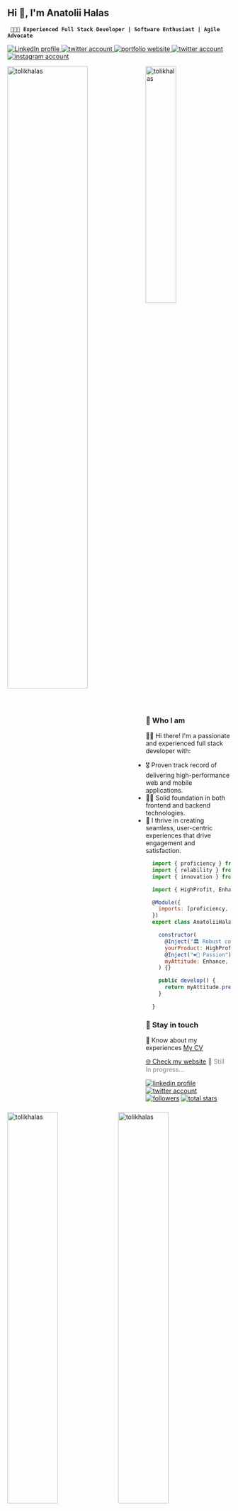 ## Hi 👋, I'm Anatolii Halas

**` 🚀👨‍💻 Experienced Full Stack Developer | Software Enthusiast | Agile Advocate`**

<p align="left">
  <a href="https://www.linkedin.com/in/anatolii-halas/">
    <img alt="LinkedIn profile" title="Hire me on LinkedIn" src="https://custom-icon-badges.demolab.com/badge/-Hire%20me-blue?style=for-the-badge&color=0071b1&logoColor=white&logo=linkedin"/>
  </a>
  <a href="https://x.com/anatolii_halas">
    <img alt="twitter account" title="Follow me on X.com (Twitter)" src="https://custom-icon-badges.demolab.com/twitter/follow/anatolii_halas?label=Tweat me&color=222222&logo=eye&logoColor=white&style=for-the-badge&labelColor=black"/>
  </a>
  <a href="https://tolikhalas.vercel.com">
    <img alt="portfolio website" title="Visit my website" src="https://img.shields.io/badge/-Visit my website-DDE0BD?style=for-the-badge&logo=vercel&logoColor=black&link=mailto:tolikgalas@gmail.com"/>
  </a>
  <a href="https://mailto:tolikgalas@gmail.com">
    <img alt="twitter account" title="Mail me on gmail" src="https://img.shields.io/badge/- Mail me-c14438?style=for-the-badge&logo=Gmail&logoColor=white&link=mailto:tolikgalas@gmail.com"/>
  </a>
  <a href="https://www.instagram.com/la_flxme_/">
    <img alt="instagram account" title="Follow me on Instagram" src="https://img.shields.io/badge/- Follow me-E1306C?style=for-the-badge&logo=Instagram&logoColor=white&link=https://www.instagram.com/la_flxme_/"/></a>

</p>

<p width="100%">
  <img align="left" width="60%" src="https://github-readme-stats.vercel.app/api?username=tolikhalas&show_icons=true&theme=ambient_gradient&locale=en" alt="tolikhalas" style="margin-right: 10px;"/>

  <img align="rigth" width="37%" src="https://github-readme-stats.vercel.app/api/top-langs/?username=tolikhalas&theme=blue_navy&langs_count=3&hide=css" alt="tolikhalas" />

  <img align="left" width="47.6%" src="https://github-readme-stats.vercel.app/api/pin/?username=tolikhalas&repo=tolikhalas&theme=blue_navy" alt="tolikhalas" style="margin-top: 20px; margin-right: 10px"/>

  <img align="left" width="47.6%" src="https://github-readme-stats.vercel.app/api/pin/?username=tolikhalas&repo=portfolio&theme=blue_navy" alt="tolikhalas" style="margin-top: 20px; margin-bottom: 20px;"/>
</p>

### 🙋 Who I am

🧑‍🎤 Hi there! I'm a passionate and experienced full stack developer with:

- 🎖️ Proven track record of delivering high-performance web and mobile applications.
- 🧑‍🎓 Solid foundation in both frontend and backend technologies.
- 🎉 I thrive in creating seamless, user-centric experiences that drive engagement and satisfaction.

```js
  import { proficiency } from "@typescript/nestjs"
  import { relability } from "@python/django"
  import { innovation } from "@php/laravel"

  import { HighProfit, Enhance } from "@my/experience"

  @Module({
    imports: [proficiency, relability, innovation]
  })
  export class AnatoliiHalas implements ProDev {

    constructor(
      @Inject("🏛️ Robust code")
      yourProduct: HighProfit,
      @Inject("❤️‍🔥 Passion")
      myAttitude: Enhance,
    ) {}

    public develop() {
      return myAttitude.prettify(yourProduct)
    }

  }
```

### 🧭 Stay in touch

📄 Know about my experiences [My CV](https://docs.google.com/document/d/1FlkTZUvQEQN4OTryMGbsXnEWyuo8DwHdjqbMBzjOirE/edit?usp=sharing)

<p>
  <span><a href="https://tolikhalas.vercel.app/" alt="Anatolii Halas Portfolio Website">🌐 Check my website</a></span>
  <span style="color: gray;"> 👷 Still In progress...</span>
</p>

<p align="left">
      <a href="https://www.linkedin.com/in/anatolii-halas/">
         <img alt="linkedin profile" title="Hire me on LinkedIn" src="https://custom-icon-badges.demolab.com/badge/-Hire%20me-blue?style=for-the-badge&color=0071b1&logoColor=white&logo=linkedin"/></a>
      <a href="https://x.com/anatolii_halas">
         <img alt="twitter account" title="Follow me on X.com (Twitter)" src="https://custom-icon-badges.demolab.com/twitter/follow/anatolii_halas?label=X.com&color=222222&logo=eye&logoColor=white&style=for-the-badge&labelColor=black"/></a>
      <a href="https://github.com/ForrestKnight?tab=followers">
         <img alt="followers" title="Follow me on Github" src="https://custom-icon-badges.demolab.com/github/followers/tolikhalas?color=236ad3&labelColor=1155ba&style=for-the-badge&logo=person-add&label=Follow&logoColor=white"/></a>
      <a href="https://github.com/tolikhalas?tab=repositories&sort=stargazers">
         <img alt="total stars" title="Total stars on GitHub" src="https://custom-icon-badges.demolab.com/github/stars/tolikhalas?color=55960c&style=for-the-badge&labelColor=488207&logo=star"/></a>
   </p>

## 🏄 My Top Stack

[![⛰️ Top Skills](https://skillicons.dev/icons?i=bun,typescript,nextjs,redux,tailwindcss,vitest,nodejs,nestjs,postgres,redis,kafka,docker,aws,linux&theme=dark)](https://skillicons.dev)

## 💡 What I Do

### 🎨 Frontend Development

- 👨‍🔬 Expert in [JavaScript](https://javascript.com), [TypeScript](https://www.typescriptlang.org), [React](https://reactjs.org), [Vue](https://vuejs.org), [Next.js](https://nextjs.org) & [Nuxt.js](https://nuxtjs.org).
- ⚛️ I craft dynamic and responsive UI components using [HTML](https://developer.mozilla.org/en-US/docs/Web/HTML), [CSS](https://developer.mozilla.org/en-US/docs/Web/CSS), [Sass](https://sass-lang.com), [LESS](http://lesscss.org), [Bootstrap](https://getbootstrap.com), and [TailwindCSS](https://tailwindcss.com).
- 📐 Ensuring pixel-perfect designs and smooth interactions.

### 🏗️ Backend Development

- 🏆 Skilled in [Node.js](https://nodejs.org), [Nest.js](https://nestjs.com), [Express](https://expressjs.com), [Django](https://www.djangoproject.com) & [Laravel](https://laravel.com).
- 🏛️ I build robust and scalable server-side applications.
- 💾 Proficient in SQL and NoSQL databases, including [MySQL](https://www.mysql.com), [PostgreSQL](https://www.postgresql.org), [MongoDB](https://www.mongodb.com), and [Redis](https://redis.io).
- 📨 Highly available messaging with [Kafka](https://kafka.apache.org) & [RabbitMQ](https://www.rabbitmq.com).
- ☁️ Implement Cloud & Microservices with [AWS](https://aws.amazon.com) & [GCP](https://cloud.google.com).

### 📐 State Management

- 🏪 Adept at using [Redux](https://redux.js.org), [Redux Toolkit](https://redux-toolkit.js.org), [Vuex](https://vuex.vuejs.org), and [Pinia](https://pinia.vuejs.org) for managing complex application states efficiently.

### ☁️ Microservices & Cloud

- 🧑‍🏭 Architect and maintain microservices on [AWS](https://aws.amazon.com) and [GCP](https://cloud.google.com), enhancing scalability and reliability.
- 🔜 Implement CI/CD pipelines using [GitHub Actions](https://github.com/features/actions) and [Docker](https://www.docker.com).

### 🧪 Testing & Optimization

- ⚙️ Conduct thorough unit and integration testing with [Mocha](https://mochajs.org), [Jest](https://jestjs.io), and [Vitest](https://vitest.dev).
- 📈 Optimize frontend assets with [Webpack](https://webpack.js.org), [Esbuild](https://esbuild.github.io), and [Vite](https://vitejs.dev), improving performance and reducing load times.

### 💃 Animation & Graphics

- Utilize [Gsap](https://greensock.com/gsap), [Framer Motion](https://www.framer.com/motion), and [Three.js](https://threejs.org) for engaging animations.

## 🎯 Milestones

- 🔭 I’m currently working on JS animation library

- 🌱 I’m currently learning <img width="16px" src="https://upload.wikimedia.org/wikipedia/commons/thumb/3/39/Kubernetes_logo_without_workmark.svg/1234px-Kubernetes_logo_without_workmark.svg.png" alt="kubernetes logo"> `kubernetes`

- 💬 Ask me about **[next.js](https://nextjs.org/)**, **[nuxt,js](https://nuxt.com/)**, **[django](https://www.djangoproject.com/)**, **[laravel](https://laravel.com/)**

- 📫 How to reach me **tolikgalas@gmail.com**

## <img src="https://media0.giphy.com/media/v1.Y2lkPTc5MGI3NjExdmM2Z2hneWt0eTZ2ZXZxZDE2Z3N2dWxodmhwaTkwazFocm9yMXdyYyZlcD12MV9pbnRlcm5hbF9naWZfYnlfaWQmY3Q9cw/iIGT8Y1rOYhBpdHh1C/giphy.webp" width="32px" height="32" /> Tech Stack

## 👩‍🎤 Frontend

### 🥇 Primary tools

<p align="left">
  <a href="https://developer.mozilla.org/en-US/docs/Web/JavaScript" target="_blank" rel="noreferrer">
    <img src="https://raw.githubusercontent.com/devicons/devicon/master/icons/javascript/javascript-original.svg" alt="javascript" width="40" height="40"/>
  </a>
  <a href="https://www.typescriptlang.org/" target="_blank" rel="noreferrer">
    <img src="https://raw.githubusercontent.com/devicons/devicon/master/icons/typescript/typescript-original.svg" alt="typescript" width="40" height="40"/>
  </a>
  <a href="https://www.w3.org/html/" target="_blank" rel="noreferrer">
    <img src="https://raw.githubusercontent.com/devicons/devicon/master/icons/html5/html5-original-wordmark.svg" alt="html5" width="40" height="40"/>
  </a>
  <a href="https://www.w3schools.com/css/" target="_blank" rel="noreferrer">
    <img src="https://raw.githubusercontent.com/devicons/devicon/master/icons/css3/css3-original-wordmark.svg" alt="css3" width="40" height="40"/>
  </a>
  <a href="https://sass-lang.com" target="_blank" rel="noreferrer">
    <img src="https://raw.githubusercontent.com/devicons/devicon/master/icons/sass/sass-original.svg" alt="sass" width="40" height="40"/>
  </a>
  <a href="https://tailwindcss.com/" target="_blank" rel="noreferrer">
    <img src="https://seeklogo.com/images/T/tailwind-css-logo-5AD4175897-seeklogo.com.png" alt="tailwindcss" height="32"/>
  </a>
  <a href="https://getbootstrap.com" target="_blank" rel="noreferrer">
    <img src="https://raw.githubusercontent.com/devicons/devicon/master/icons/bootstrap/bootstrap-plain-wordmark.svg" alt="bootstrap" width="40" height="40"/>
  </a>
</p>

My primary tools for frontend development include essential web technologies such as [JavaScript](https://developer.mozilla.org/en-US/docs/Web/JavaScript), [TypeScript](https://www.typescriptlang.org/), [HTML](https://raw.githubusercontent.com/devicons), [CSS](https://www.w3schools.com/css/), and popular frameworks like [Sass](https://sass-lang.com), [TailwindCSS](https://tailwindcss.com/), and [Bootstrap](https://getbootstrap.com).

| Technology  | Years of exprience | Proficiency |
| ----------- | ------------------ | ----------- |
| JavaScript  | 3 years            | ⭐⭐⭐⭐⭐  |
| TypeScript  | 2.5 years          | ⭐⭐⭐⭐⭐  |
| HTML        | 3.5 years          | ⭐⭐⭐⭐⭐  |
| CSS         | 3.5 years          | ⭐⭐⭐⭐⭐  |
| Sass        | 2.5 years          | ⭐⭐⭐⭐⭐  |
| TailwindCSS | 2 years            | ⭐⭐⭐⭐⭐  |
| Bootstrap   | 2 years            | ⭐⭐⭐⭐⭐  |

### 🌐 Frameworks

<p align="left">
  <a href="https://react.dev/" target="_blank" rel="noreferrer">
    <img src="https://upload.wikimedia.org/wikipedia/commons/thumb/a/a7/React-icon.svg/1024px-React-icon.svg.png?20220125121207" alt="React logo" height="40px">
  </a>
  <a href="https://vuejs.org/" target="_blank" rel="noreferrer">
    <img src="https://upload.wikimedia.org/wikipedia/commons/f/f1/Vue.png?20170311074507" alt="Vue.js Logo" height="40">
  </a>
  <a href="https://nextjs.org/" target="_blank" rel="noreferrer">
    <img src="https://i.pinimg.com/736x/32/9a/d8/329ad85f4ab2047cae13d582274f9270.jpg" alt="Next.js Logo" height="40px">
  </a>
  <a href="https://nuxt.com/" target="_blank" rel="noreferrer">
    <img src="https://upload.wikimedia.org/wikipedia/commons/thumb/a/ae/Nuxt_logo.svg/1024px-Nuxt_logo.svg.png?20201218211241" alt="Nuxt.js Logo" height="32px">
  </a>
</p>

I am proficient in using modern JavaScript frameworks such as [React](https://react.dev/), [Vue.js](https://vuejs.org/), [Next.js](https://nextjs.org/), and [Nuxt.js](https://nuxt.com/) to build dynamic and responsive user interfaces.

| Technology | Years of exprience | Proficiency |
| ---------- | ------------------ | ----------- |
| React.js   | 2.5 years          | ⭐⭐⭐⭐⭐  |
| Vue.js     | 2 years            | ⭐⭐⭐⭐    |
| Next.js    | 2 years            | ⭐⭐⭐⭐⭐  |
| Nuxt.js    | 2 years            | ⭐⭐⭐⭐    |

### 🧪 Testing

<p align="left">
  <a href="https://jestjs.io/" target="_blank" rel="noreferrer">
    <img src="https://cdn.freebiesupply.com/logos/large/2x/jest-logo-png-transparent.png" alt="Jest logo" height="40px">
  </a>
  <a href="https://mochajs.org" target="_blank" rel="noreferrer">
    <img src="https://www.vectorlogo.zone/logos/mochajs/mochajs-icon.svg" alt="mocha" width="40" height="40"/>
  </a>
  <a href="https://vitest.dev/" target="_blank" rel="noreferrer">
    <img src="https://seeklogo.com/images/V/vitest-logo-9ADDA575A5-seeklogo.com.png" alt="Vitest Logo" height="40px">
  </a>
  <a href="https://testing-library.com/" target="_blank" rel="noreferrer">
    <img src="https://testing-library.com/img/logo-large.png" alt="Testing Library Logo" height="40px">
  </a>
</p>

I have experience with various testing libraries and frameworks, including [Jest](https://jestjs.io/), [Mocha](https://mochajs.org/), [Vitest](https://vitest.dev/), and [Testing Library](https://testing-library.com/), to ensure the reliability and quality of my code.

| Technology      | Years of exprience | Proficiency |
| --------------- | ------------------ | ----------- |
| Jest.js         | 2 years            | ⭐⭐⭐⭐⭐  |
| Mocha.js        | 2 years            | ⭐⭐⭐⭐⭐  |
| Vitest          | 2 years            | ⭐⭐⭐⭐⭐  |
| Testing Library | 2 years            | ⭐⭐⭐⭐    |

### 🪝 Data Fetching

<p align="left">
  <a href="https://axios-http.com/" target="_blank" rel="noreferrer">
    <img src="https://user-images.githubusercontent.com/8939680/57233884-20344080-6fe5-11e9-8df3-0df1282e1574.png" alt="Axios Logo" height="40px">
  </a>
</p>

I utilize [Axios](https://axios-http.com/) for efficient and reliable data fetching in my applications.

| Technology | Years of exprience | Proficiency |
| ---------- | ------------------ | ----------- |
| Axios      | 2 years            | ⭐⭐⭐⭐⭐  |

### 🧪 Validation

<p align="left">
  <a href="https://zod.dev/" target="_blank" rel="noreferrer">
    <img src="https://seeklogo.com/images/Z/zod-logo-B57E684330-seeklogo.com.png" alt="Zod logo" height="40px">
  </a>
  <a href="https://formik.org/" target="_blank" rel="noreferrer">
    <img src="https://static-00.iconduck.com/assets.00/formik-icon-1024x1024-deyd4zqw.png" alt="Formik Logo" width="40" height="40"/>
  </a>
</p>

For form validation and data handling, I leverage powerful libraries like [Zod](https://zod.dev/) and [Formik](https://formik.org/).

| Technology | Years of exprience | Proficiency |
| ---------- | ------------------ | ----------- |
| Zod        | 2 years            | ⭐⭐⭐⭐⭐  |
| Formik     | 2 years            | ⭐⭐⭐⭐⭐  |

---

### <img src="https://upload.wikimedia.org/wikipedia/commons/thumb/a/a7/React-icon.svg/1024px-React-icon.svg.png?20220125121207" alt="React logo" height="32px"> React & React Ecosystem

<p align="left">
  <a href="https://redux.js.org" target="_blank" rel="noreferrer">
    <img src="https://raw.githubusercontent.com/devicons/devicon/master/icons/redux/redux-original.svg" alt="redux" width="40" height="40"/>
  </a>
  <a href="https://zustand-demo.pmnd.rs/" target="_blank" rel="noreferrer">
    <img src="https://repository-images.githubusercontent.com/180328715/fca49300-e7f1-11ea-9f51-cfd949b31560" alt="zustand" height="40"/>
  </a>
  <a href="https://reactrouter.com/en/main" target="_blank" rel="noreferrer">
    <img src="https://seeklogo.com/images/R/react-router-logo-AB5BFB638F-seeklogo.com.png" alt="react tourter" height="40"/>
  </a>
  <a href="https://swr.vercel.app/" target="_blank" rel="noreferrer">
    <img src="https://uploads.codesandbox.io/uploads/user/22c1ff45-7e50-47af-a005-94a53eca9484/4LfS-thumbnail.png" alt="swr" height="40"/>
  </a>
  <a href="https://tanstack.com/" target="_blank" rel="noreferrer">
    <img src="https://seeklogo.com/images/R/react-query-logo-1340EA4CE9-seeklogo.com.png" alt="tanstack query" height="40"/>
  </a>
  <a href="https://www.react-hook-form.com/" target="_blank" rel="noreferrer">
    <img src="https://react-hook-form.com/images/logo/react-hook-form-logo-only.png" alt="react hook form" width="40"/>
  </a>
</p>

I am skilled in using the React ecosystem, including state management libraries like [Redux](https://redux.js.org) and [Zustand](https://zustand-demo.pmnd.rs/), routing with [React Router](https://reactrouter.com), data fetching with [SWR](https://swr.vercel.app/) and [Tanstack Query](https://tanstack.com/), and form management with [React Hook Form](https://www.react-hook-form.com/).

| Technology          | Years of exprience | Proficiency |
| ------------------- | ------------------ | ----------- |
| Redux               | 2.5 years          | ⭐⭐⭐⭐⭐  |
| Zustan              | 2 years            | ⭐⭐⭐⭐⭐  |
| React Router        | 2.5 years          | ⭐⭐⭐⭐⭐  |
| React Simple Router | 2.5 years          | ⭐⭐⭐⭐⭐  |
| SWR                 | 2 years            | ⭐⭐⭐⭐⭐  |
| Tanstack Query      | 2 years            | ⭐⭐⭐⭐⭐  |
| React Hook Form     | 2.2 years          | ⭐⭐⭐⭐⭐  |

### <img src="https://i.pinimg.com/736x/32/9a/d8/329ad85f4ab2047cae13d582274f9270.jpg" alt="Next.js Logo" height="40px"> Next.js & Next.js Ecosystem

<p align="left">
  <a href="https://next-auth.js.org/" target="_blank" rel="noreferrer">
    <img src="https://next-auth.js.org/img/logo/logo-sm.png" alt="next.js auth" width="40" height="40"/>
  </a>
  <a href="https://next.i18next.com/" target="_blank" rel="noreferrer">
    <img src="https://avatars.githubusercontent.com/u/8546082?s=280&v=4" alt="i18next" height="40"/>
  </a>
</p>

I specialize in [Next.js](https://nextjs.org/) and its ecosystem, including [Next-Auth](https://next-auth.js.org/) for authentication and [i18next](https://next.i18next.com/) for internationalization.

| Technology | Years of exprience | Proficiency |
| ---------- | ------------------ | ----------- |
| Next Auth  | 2 years            | ⭐⭐⭐⭐⭐  |
| I18Next    | 2 years            | ⭐⭐⭐⭐⭐  |

### <img src="https://upload.wikimedia.org/wikipedia/commons/f/f1/Vue.png?20170311074507" alt="Vue.js Logo" height="32px"> Vue.js & Vue.js Ecosystem

<p align="left">
  <a href="https://vuex.vuejs.org/" target="_blank" rel="noreferrer">
    <img src="https://user-images.githubusercontent.com/7110136/29002857-9e802f08-7ab4-11e7-9c31-604b5d0d0c19.png" alt="Vuex Logo" width="40" height="40"/>
  </a>
  <a href="https://pinia.vuejs.org/" target="_blank" rel="noreferrer">
    <img src="https://upload.wikimedia.org/wikipedia/commons/thumb/1/1c/Pinialogo.svg/638px-Pinialogo.svg.png" alt="Pinia Logo" height="40"/>
  </a>
  <a href="https://router.vuejs.org/" target="_blank" rel="noreferrer">
    <img src="https://user-images.githubusercontent.com/7110136/29002858-a09570d2-7ab4-11e7-8faa-5dd6d4458b0d.png" alt="Vue Router Logo" height="40"/>
  </a>
  <a href="https://vee-validate.logaretm.com/v4/" target="_blank" rel="noreferrer">
    <img src="https://raw.githubusercontent.com/logaretm/vee-validate/main/logo.png" alt="Vee Validation Logo" height="40"/>
  </a>
</p>

| Technology   | Years of exprience | Proficiency |
| ------------ | ------------------ | ----------- |
| Vuex         | 2.5 years          | ⭐⭐⭐⭐⭐  |
| Pinia        | 2.5 years          | ⭐⭐⭐⭐⭐  |
| Vue Router   | 2.5 years          | ⭐⭐⭐⭐⭐  |
| Vee Validate | 2.5 years          | ⭐⭐⭐⭐⭐  |

My proficiency in [Vue.js](https://vuejs.org/) extends to its ecosystem, including state management with [Vuex](https://vuex.vuejs.org/) and [Pinia](https://pinia.vuejs.org/), routing with [Vue Router](https://router.vuejs.org/), and form validation with [Vee Validate](https://vee-validate.logaretm.com).

### <img src="https://upload.wikimedia.org/wikipedia/commons/thumb/a/ae/Nuxt_logo.svg/1024px-Nuxt_logo.svg.png?20201218211241" alt="Nuxt.js Logo" height="32px"> Nuxt.js & Nuxt.js Ecosystem

<p align="left">
  <a href="https://nuxt-3-auth.github.io/" target="_blank" rel="noreferrer">
    <img src="https://nuxt-3-auth.github.io/logo.svg" alt="Nuxt.js Auth Logo" width="40" height="40"/>
  </a>
</p>

I have experience with [Nuxt.js](https://nuxt.com/) and its ecosystem, including [Nuxt Auth](https://nuxt-3-auth.github.io/) for authentication.

| Technology | Years of exprience | Proficiency |
| ---------- | ------------------ | ----------- |
| Nuxt Auth  | 2.5 years          | ⭐⭐⭐⭐⭐  |

---

## 👨‍💻 Backend

### 🥇 Primary tools

<p align="left">
  <a href="https://www.python.org" target="_blank" rel="noreferrer">
    <img src="https://raw.githubusercontent.com/devicons/devicon/master/icons/python/python-original.svg" alt="python" width="40" height="40"/>
  </a>
  <a href="https://www.php.net" target="_blank" rel="noreferrer">
    <img src="https://raw.githubusercontent.com/devicons/devicon/master/icons/php/php-original.svg" alt="php" width="40" height="40"/> 
  </a>
  <a href="https://nodejs.org" target="_blank" rel="noreferrer">
    <img src="https://raw.githubusercontent.com/devicons/devicon/master/icons/nodejs/nodejs-original-wordmark.svg" alt="nodejs" width="40" height="40"/>
  </a>
  <a href="https://nestjs.com/" target="_blank" rel="noreferrer">
    <img src="https://nestjs.com/img/logo-small.svg" alt="nestjs" height="40"/>
  </a>
  <a href="https://expressjs.com" target="_blank" rel="noreferrer">
    <img src="https://images.credly.com/images/1c2c86e1-16ce-4e4d-a425-d1ac96bb026d/express.png" alt="express" width="40" height="40"/>
  </a>
  <a href="https://www.djangoproject.com/" target="_blank" rel="noreferrer">
    <img src="https://cdn.worldvectorlogo.com/logos/django.svg" alt="django" width="40" height="40"/>
  </a>
  <a href="https://laravel.com/" target="_blank" rel="noreferrer">
    <img src="https://cdn.worldvectorlogo.com/logos/laravel-2.svg" alt="laravel" width="40" height="40"/>
  </a>
</p>

My primary backend development tools include [Python](https://www.python.org), [PHP](https://www.php.net), [Node.js](https://nodejs.org), and frameworks like [NestJS](https://nestjs.com/), [Express](https://expressjs.com), [Django](https://www.djangoproject.com/), and [Laravel](https://laravel.com/).

| Technology | Years of exprience | Proficiency |
| ---------- | ------------------ | ----------- |
| Python     | 3 years            | ⭐⭐⭐⭐⭐  |
| PHP        | 2 years            | ⭐⭐⭐⭐⭐  |
| Node.js    | 3 years            | ⭐⭐⭐⭐⭐  |
| Nest.js    | 2.5 years          | ⭐⭐⭐⭐⭐  |
| Express    | 2.5 years          | ⭐⭐⭐⭐⭐  |
| Django     | 2.5 years          | ⭐⭐⭐⭐⭐  |
| Laravel    | 2.5 years          | ⭐⭐⭐⭐⭐  |

### 🗃️ Databases

<p align="left">
  <a href="https://www.mongodb.com/" target="_blank" rel="noreferrer">
    <img src="https://raw.githubusercontent.com/devicons/devicon/master/icons/mongodb/mongodb-original-wordmark.svg" alt="mongodb" width="40" height="40"/>
  </a>
  <a href="https://redis.io" target="_blank" rel="noreferrer">
    <img src="https://raw.githubusercontent.com/devicons/devicon/master/icons/redis/redis-original-wordmark.svg" alt="redis" width="40" height="40"/>
  </a>
  <a href="https://www.postgresql.org" target="_blank" rel="noreferrer">
    <img src="https://raw.githubusercontent.com/devicons/devicon/master/icons/postgresql/postgresql-original-wordmark.svg" alt="postgresql" width="40" height="40"/>
  </a>
  <a href="https://www.mysql.com/" target="_blank" rel="noreferrer">
    <img src="https://raw.githubusercontent.com/devicons/devicon/master/icons/mysql/mysql-original-wordmark.svg" alt="mysql" width="40" height="40"/>
  </a>
</p>

I am proficient in working with databases such as [MongoDB](https://www.mongodb.com/), [Redis](https://redis.io), [PostgreSQL](https://www.postgresql.org), and [MySQL](https://www.mysql.com/).

| Technology | Years of exprience | Proficiency |
| ---------- | ------------------ | ----------- |
| MongoDB    | 2.5 years          | ⭐⭐⭐⭐⭐  |
| Redis      | 2 years            | ⭐⭐⭐⭐⭐  |
| PostgreSQL | 3 years            | ⭐⭐⭐⭐⭐  |
| MySQL      | 3 years            | ⭐⭐⭐⭐⭐  |

### 📨 Messaging

<p align="left">
  <a href="https://kafka.apache.org" target="_blank" rel="noreferrer">
    <img src="https://encrypted-tbn0.gstatic.com/images?q=tbn:ANd9GcSsLpioqB5oHBOSaqjCXGu5unmOL5OmWLrDVQ&s" alt="Kafka Logo" height="40"/>
  </a>
  <a href="https://www.rabbitmq.com/" target="_blank" rel="noreferrer">
    <img src="https://static-00.iconduck.com/assets.00/rabbitmq-icon-1936x2048-zlik4nni.png" alt="RabbitMQ Logo" width="40" height="40"/>
  </a>
</p>

I have experience with messaging systems like [Kafka](https://kafka.apache.org) and [RabbitMQ](https://www.rabbitmq.com/) for building robust and scalable applications.

| Technology | Years of exprience | Proficiency |
| ---------- | ------------------ | ----------- |
| Kafka      | 2 years            | ⭐⭐⭐⭐⭐  |
| RabbitMQ   | 2 years            | ⭐⭐⭐⭐⭐  |

### 🔎 Search & Analytics

<p align="left">
  <a href="https://www.elastic.co/elasticsearch/" target="_blank" rel="noreferrer">
    <img src="https://cdn.freebiesupply.com/logos/large/2x/elasticsearch-logo-png-transparent.png" alt="Elasticsearch Logo" height="40"/>
  </a>
  <a href="https://www.elastic.co/kibana/" target="_blank" rel="noreferrer">
    <img src="https://cdn.freebiesupply.com/logos/large/2x/elastic-kibana-logo-png-transparent.png" alt="Kibana Logo" height="40"/>
  </a>
  <a href="https://www.elastic.co/beats/" target="_blank" rel="noreferrer">
    <img src="https://cdn.worldvectorlogo.com/logos/elastic-beats.svg" alt="Beats Logo" height="40"/>
  </a>
  <a href="https://www.elastic.co/logstash/" target="_blank" rel="noreferrer">
    <img src="https://cdn.worldvectorlogo.com/logos/elastic-logstash.svg" alt="Logstash Logo" height="40"/>
  </a>
</p>

I utilize [Elasticsearch](https://encrypted-tbn0.gstatic.com/images?q=tbn:ANd9GcSIiwZPaRHL7zqB15OkVh-aJRzqJnbBH1m7lQ&s), [Kibana](https://encrypted-tbn0.gstatic.com/images?q=tbn:ANd9GcQq8sUBGEPUXMrwdvwtgjeJzVigjJMBh2p7Vak3LMr5YuZgw08SGEk8H_oWWebPqUagoBE&usqp=CAU), [Beats](https://www.elastic.co/beats/), and [Logstash](https://www.elastic.co/logstash/) for search and analytics in my applications.

| Technology    | Years of exprience | Proficiency |
| ------------- | ------------------ | ----------- |
| Elasticsearch | 1.5 years          | ⭐⭐⭐⭐⭐  |
| Kibana        | 1.5 years          | ⭐⭐⭐⭐⭐  |
| Beats         | 1.5 years          | ⭐⭐⭐⭐    |
| Logstash      | 1.5 years          | ⭐⭐⭐⭐⭐  |

### <img src="https://nestjs.com/img/logo-small.svg" alt="Nest.js Logo" height="36px"> Nest.js

<p align="left">
  <a href="https://typeorm.io/" target="_blank" rel="noreferrer">
    <img src="https://avatars.githubusercontent.com/u/20165699?s=200&v=4" alt="TypeORM Logo" width="40" height="40"/>
  </a>
  <a href="https://www.mongodb.com/" target="_blank" rel="noreferrer">
    <img src="https://raw.githubusercontent.com/devicons/devicon/master/icons/mongodb/mongodb-original-wordmark.svg" alt="mongodb" width="40" height="40"/>
  </a>
  <a href="https://docs.nestjs.com/security/authentication" target="_blank" rel="noreferrer">
    <img src="https://cdn.worldvectorlogo.com/logos/jwt-3.svg" alt="Nest JWT Logo" width="40" height="40"/>
  </a>
  <a href="https://docs.nestjs.com/microservices/basics" target="_blank" rel="noreferrer">
    <img src="https://encrypted-tbn0.gstatic.com/images?q=tbn:ANd9GcQC_ev1dpXkMKmsgBTA9RwogReYsElBuzjM7A&s" height="40"/>
  </a>
  <a href="https://docs.bullmq.io/" target="_blank" rel="noreferrer">
    <img src="https://repository-images.githubusercontent.com/162494199/a1d3ba61-e0f0-4916-a376-53002605da83" alt="BullMQ Logo" height="40"/>
  </a>
</p>

My expertise in [Nest.js](https://nestjs.com/) includes using [TypeORM](https://typeorm.io/), [Mongoose](https://mongoosejs.com/), [JWT](https://jwt.io/) for authentication, [Nest microservices](https://docs.nestjs.com/microservices/basics), and [BullMQ](https://docs.bullmq.io/) for task queues.

| Technology         | Years of exprience | Proficiency |
| ------------------ | ------------------ | ----------- |
| TypeORM            | 2.5 years          | ⭐⭐⭐⭐⭐  |
| Mongoose           | 2.5 years          | ⭐⭐⭐⭐⭐  |
| JWT                | 2.5 years          | ⭐⭐⭐⭐⭐  |
| Nest Microservices | 2.5 years          | ⭐⭐⭐⭐⭐  |
| BullMQ             | 2 years            | ⭐⭐⭐⭐⭐  |

### <img src="https://cdn.worldvectorlogo.com/logos/django.svg" alt="django" height="36"/> Django & Django Rest Framework

<p align="left">
  <a href="https://channels.readthedocs.io/en/stable/" target="_blank" rel="noreferrer">
    <img src="https://user-images.githubusercontent.com/6927678/36393573-789e7bc2-15b0-11e8-9a31-49f58e03a5c9.png" alt="Django Channels Logo" height="40"/>
  </a>
  <a href="https://django-allauth.readthedocs.io/en/latest/" target="_blank" rel="noreferrer">
    <img alt="django-allauth logo" src="https://camo.githubusercontent.com/eb879ba625bd89d03914a0c67783cec0fb6b605489810fb4ca1ebd1e6ab3ea4d/68747470733a2f2f636f6465626572672e6f72672f616c6c617574682f616c6c617574682e6f72672f7261772f636f6d6d69742f646133623536333930653162313865616563303962303563643839646661373831323231326466632f636f6e74656e742f6e6577732f323032342f30342f776562736974652d726564657369676e2f6c6f676f2d6c696768742e706e67" data-canonical-src="https://codeberg.org/allauth/allauth.org/raw/commit/da3b56390e1b18eaec09b05cd89dfa7812212dfc/content/news/2024/04/website-redesign/logo-light.png" height="40">
  </a>
  <a href="https://django-oauth-toolkit.readthedocs.io/en/latest/" target="_blank" rel="noreferrer">
    <img src="https://encrypted-tbn0.gstatic.com/images?q=tbn:ANd9GcRqvxUZhY_4fJrjtr6GofrhFyGl99-NYVxaKA&s" alt="Django OAuth Toolkit Logo" width="40" height="40"/>
  </a>
  <a href="https://docs.celeryproject.org/en/stable/" target="_blank" rel="noreferrer">
    <img src="https://docs.celeryq.dev/en/stable/_static/celery_512.png" alt="Celery Logo" width="40" height="40"/>
  </a>
</p>

I am skilled in [Django](https://www.djangoproject.com/) and its ecosystem, including [Django Channels](https://channels.readthedocs.io/en/stable/), [Django Allauth](https://django-allauth.readthedocs.io/en/latest/), [Django OAuth Toolkit](https://django-oauth-toolkit.readthedocs.io/en/latest/), and [Celery](https://docs.celeryproject.org/en/stable/) for task management.

| Technology           | Years of exprience | Proficiency |
| -------------------- | ------------------ | ----------- |
| Django Channels      | 2.5 years          | ⭐⭐⭐⭐⭐  |
| Django Allauth       | 2.5 years          | ⭐⭐⭐⭐⭐  |
| Django OAuth Toolkit | 2.5 years          | ⭐⭐⭐⭐⭐  |
| Celery               | 2.5 years          | ⭐⭐⭐⭐⭐  |

### <img src="https://laravel.com/img/logomark.min.svg" alt="Laravel Logo" height="32px"> Laravel & Ecosystem

<p align="left">
  <a href="https://inertiajs.com/" target="_blank" rel="noreferrer">
    <img src="https://encrypted-tbn0.gstatic.com/images?q=tbn:ANd9GcRqvxUZhY_4fJrjtr6GofrhFyGl99-NYVxaKA&s" alt="Inertia Logo" width="40" height="40"/>
  </a>
</p>

I have experience with [Laravel](https://laravel.com/) and its ecosystem, including [Inertia.js](https://inertiajs.com/) for building modern web applications. My expertise extends to various Laravel technologies such as [Laravel Sanctum](https://laravel.com/docs/8.x/sanctum) for API token authentication and simple SPA authentication without the complexity of OAuth, [Laravel Passport](https://laravel.com/docs/8.x/passport) for a full OAuth2 server implementation enabling advanced authentication and authorization, [Laravel Echo](https://laravel.com/docs/8.x/broadcasting) for real-time event broadcasting to build interactive, real-time web applications, [Laravel Cache](https://laravel.com/docs/8.x/cache) for efficient data caching to improve application performance and reduce database load, [Laravel Valet](https://laravel.com/docs/8.x/valet) for a local development environment tailored for macOS, enabling quick and easy development setup, [Laravel Sail](https://laravel.com/docs/8.x/sail) for a Docker-based development environment to streamline local development across different systems, [Laravel Dusk](https://laravel.com/docs/8.x/dusk) for end-to-end testing with browser automation to ensure your application's UI works as expected, and [Laravel Telescope](https://laravel.com/docs/8.x/telescope) for monitoring and debugging your application, providing insights into requests, exceptions, logs, and more.

| Technology        | Years of exprience | Proficiency |
| ----------------- | ------------------ | ----------- |
| Inertia.js        | 2 years            | ⭐⭐⭐⭐⭐  |
| Laravel Sanctum   | 2 years            | ⭐⭐⭐⭐⭐  |
| Laravel Passport  | 2 years            | ⭐⭐⭐⭐⭐  |
| Laravel Echo      | 2 years            | ⭐⭐⭐⭐⭐  |
| Laravel Cache     | 2 years            | ⭐⭐⭐⭐⭐  |
| Laravel Valet     | 2 years            | ⭐⭐⭐⭐⭐  |
| Laravel Sail      | 2 years            | ⭐⭐⭐⭐⭐  |
| Laravel Dusk      | 2 years            | ⭐⭐⭐⭐⭐  |
| Laravel Telescope | 2 years            | ⭐⭐⭐⭐⭐  |

---

## 🛠️ DevOps

<p align="left">
  <a href="https://aws.amazon.com" target="_blank" rel="noreferrer">
    <img src="https://raw.githubusercontent.com/devicons/devicon/master/icons/amazonwebservices/amazonwebservices-original-wordmark.svg" alt="aws" width="40" height="40"/>
  </a>
  <a href="https://www.docker.com/" target="_blank" rel="noreferrer">
    <img src="https://raw.githubusercontent.com/devicons/devicon/master/icons/docker/docker-original-wordmark.svg" alt="docker" width="40" height="40"/>
  </a>
  <a href="https://www.jenkins.io" target="_blank" rel="noreferrer">
    <img src="https://www.vectorlogo.zone/logos/jenkins/jenkins-icon.svg" alt="jenkins" width="40" height="40"/>
  </a>
  <a href="https://kubernetes.io" target="_blank" rel="noreferrer">
    <img src="https://www.vectorlogo.zone/logos/kubernetes/kubernetes-icon.svg" alt="kubernetes" width="40" height="40"/>
  </a>
  <a href="https://cloud.google.com" target="_blank" rel="noreferrer">
    <img src="https://www.vectorlogo.zone/logos/google_cloud/google_cloud-icon.svg" alt="gcp" width="40" height="40"/>
  </a>
</p>

My primary DevOps tools include [AWS](https://aws.amazon.com), [Docker](https://www.docker.com/), [Jenkins](https://www.jenkins.io), [Kubernetes](https://kubernetes.io), and [Google Cloud](https://cloud.google.com). These tools help manage cloud infrastructure, automate deployments, and maintain scalable systems.

| Technology   | Years of Experience | Proficiency Level |
| ------------ | ------------------- | ----------------- |
| AWS          | 2                   | ⭐⭐⭐⭐⭐        |
| Docker       | 2                   | ⭐⭐⭐⭐⭐        |
| Jenkins      | 2                   | ⭐⭐⭐⭐          |
| Kubernetes   | 0.5                 | ⭐⭐⭐            |
| Google Cloud | 2                   | ⭐⭐⭐⭐          |

## 🛠️ Tools

<p align="left">
  <a href="https://git-scm.com/" target="_blank" rel="noreferrer">
    <img src="https://www.vectorlogo.zone/logos/git-scm/git-scm-icon.svg" alt="git" width="40" height="40"/>
  </a>
  <a href="https://www.linux.org/" target="_blank" rel="noreferrer">
    <img src="https://raw.githubusercontent.com/devicons/devicon/master/icons/linux/linux-original.svg" alt="linux" width="40" height="40"/>
  </a>
  <a href="https://www.figma.com/" target="_blank" rel="noreferrer">
    <img src="https://www.vectorlogo.zone/logos/figma/figma-icon.svg" alt="figma" width="40" height="40"/>
  </a>
  <a href="https://www.photoshop.com/en" target="_blank" rel="noreferrer">
    <img src="https://upload.wikimedia.org/wikipedia/commons/thumb/a/af/Adobe_Photoshop_CC_icon.svg/1024px-Adobe_Photoshop_CC_icon.svg.png" alt="photoshop" width="40" height="40"/>
  </a>
</p>

My go-to tools for development and design are [Git](https://git-scm.com/), [Linux](https://www.linux.org/), [Figma](https://www.figma.com/), and [Photoshop](https://www.photoshop.com/en). These tools are essential for version control, operating systems, UI/UX design, and image editing.

| Technology | Years of Experience | Proficiency Level |
| ---------- | ------------------- | ----------------- |
| Git        | 4                   | ⭐⭐⭐⭐⭐        |
| Linux      | 4                   | ⭐⭐⭐⭐⭐        |
| Figma      | 2                   | ⭐⭐⭐⭐          |
| Photoshop  | 6                   | ⭐⭐⭐⭐⭐        |

---

## 🎉 Fun Facts

1. **🚀 I once built a full-stack application in a weekend hackathon!** The project was a real hit and got featured in a tech blog.

2. **🌍 I’ve worked with developers from 5 different continents!** Collaborating across time zones has given me a global perspective on technology and teamwork.

3. **💡 I can code in 4 different programming languages!** From Python to JavaScript, I enjoy exploring various coding paradigms and tools.

4. **🎨 I’ve designed logos and UI/UX for startups that are now household names.** My work has helped shape the visual identity of some exciting brands.

5. **🎸 I play the guitar in my spare time.** Music and coding are my two favorite ways to express creativity!

6. **<img src="https://cdn0.iconfinder.com/data/icons/flat-round-system/512/archlinux-1024.png" alt="Arch Linux Logo" height="16px"> I use arch by the way...**

## ✍️ Contact

For a quick response, DM me on [Instagram](https://www.instagram.com/la_flxme/) or [LinkedIn](https://www.linkedin.com/in/anatolii-halas/).

### 📬 You can also find me on:

<p>
<a href="https://dev.to/@anatolii_halas" target="blank"><img align="center" src="https://raw.githubusercontent.com/rahuldkjain/github-profile-readme-generator/master/src/images/icons/Social/devto.svg" alt="@anatolii_halas" height="30" width="40" /></a>
<a href="https://twitter.com/anatolii_halas" target="blank"><img align="center" src="https://raw.githubusercontent.com/rahuldkjain/github-profile-readme-generator/master/src/images/icons/Social/twitter.svg" alt="anatolii_halas" height="30" width="40" /></a>
<a href="https://linkedin.com/in/anatolii-halas" target="blank"><img align="center" src="https://raw.githubusercontent.com/rahuldkjain/github-profile-readme-generator/master/src/images/icons/Social/linked-in-alt.svg" alt="anatolii_halas" height="30" width="40" /></a>
<a href="https://instagram.com/la_flxme_" target="blank"><img align="center" src="https://raw.githubusercontent.com/rahuldkjain/github-profile-readme-generator/master/src/images/icons/Social/instagram.svg" alt="la_flxme_" height="30" width="40" /></a>
<p>

## 📊 Stats

<p align="left">
  <p width="50%"><img align="center" src="https://github-readme-streak-stats.herokuapp.com/?user=tolikhalas&" alt="tolikhalas" /></p>
</p>

